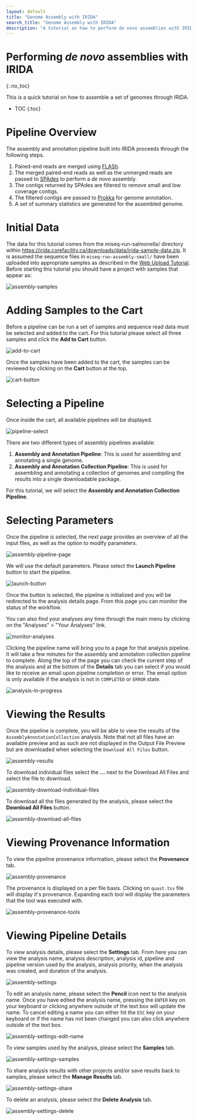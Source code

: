 ```yaml
---
layout: default
title: "Genome Assembly with IRIDA"
search_title: "Genome Assembly with IRIDA"
description: "A tutorial on how to perform de novo assemblies with IRIDA."
---
```


Performing *de novo* assemblies with IRIDA
==========================================
{:.no_toc}

This is a quick tutorial on how to assemble a set of genomes through IRIDA.

* TOC
{:toc}

Pipeline Overview
=================

The assembly and annotation pipeline built into IRIDA proceeds through the following steps.

1. Paired-end reads are merged using [FLASh][].
2. The merged paired-end reads as well as the unmerged reads are passed to [SPAdes][] to perform a *de novo* assembly.
3. The contigs returned by SPAdes are filtered to remove small and low coverage contigs.
4. The filtered contigs are passed to [Prokka][] for genome annotation.
5. A set of summary statistics are generated for the assembled genome.

Initial Data
============

The data for this tutorial comes from the miseq-run-salmonella/ directory within <https://irida.corefacility.ca/downloads/data/irida-sample-data.zip>.  It is assumed the sequence files in `miseq-run-assembly-small/` have been uploaded into appropriate samples as described in the [Web Upload Tutorial][].  Before starting this tutorial you should have a project with samples that appear as:

![assembly-samples][]

Adding Samples to the Cart
==========================

Before a pipeline can be run a set of samples and sequence read data must be selected and added to the cart.  For this tutorial please select all three samples and click the **Add to Cart** button.

![add-to-cart][]

Once the samples have been added to the cart, the samples can be reviewed by clicking on the **Cart** button at the top.

![cart-button][]

Selecting a Pipeline
====================

Once inside the cart, all available pipelines will be displayed.

![pipeline-select][]

There are two different types of assembly pipelines available:

1. **Assembly and Annotation Pipeline**:  This is used for assembling and annotating a single genome.
2. **Assembly and Annotation Collection Pipeline**:  This is used for assembling and annotating a collection of genomes and compiling the results into a single downloadable package.

For this tutorial, we will select the **Assembly and Annotation Collection Pipeline**.

Selecting Parameters
====================

Once the pipeline is selected, the next page provides an overview of all the input files, as well as the option to modify parameters.

![assembly-pipeline-page][]

We will use the default parameters.  Please select the **Launch Pipeline** button to start the pipeline.

![launch-button][]

Once the button is selected, the pipeline is initialized and you will be redirected to the analysis details page. From this page you can monitor the status of the workflow.

You can also find your analyses any time through the main menu by clicking on the "Analyses" > "Your Analyses" link.

![monitor-analyses][]

Clicking the pipeline name will bring you to a page for that analysis pipeline. It will take a few minutes for the assembly and annotation collection pipeline to complete. Along the top of the page you can check the current step of the analysis and at the bottom of the **Details** tab you can select if you would like to receive an email upon pipeline completion or error. The email option is only available if the analysis is not in `COMPLETED` or `ERROR` state.

![analysis-in-progress][]

Viewing the Results
===================

Once the pipeline is complete, you will be able to view the results of the `AssemblyAnnotationCollection` analysis. Note that not all files have an available preview and as such are not displayed in the Output File Preview but are downloaded when selecting the `Download All Files` button.

![assembly-results][]

To download individual files select the **...** next to the Download All Files and select the file to download.

![assembly-download-individual-files][]

To download all the files generated by the analysis, please select the **Download All Files** button.

![assembly-download-all-files][]


Viewing Provenance Information
==============================

To view the pipeline provenance information, please select the **Provenance** tab.

![assembly-provenance]

The provenance is displayed on a per file basis. Clicking on `quast.tsv` file will display it's provenance. Expanding each tool will display the parameters that the tool was executed with.

![assembly-provenance-tools]


Viewing Pipeline Details
========================

To view analysis details, please select the **Settings** tab. From here you can view the analysis name, analysis description, analysis id, pipeline and pipeline version used by the analysis, analysis priority, when the analysis was created, and duration of the analysis.

![assembly-settings]

To edit an analysis name, please select the **Pencil** icon next to the analysis name. Once you have edited the analysis name, pressing the `ENTER` key on your keyboard or clicking anywhere outside of the text box will update the name. To cancel editing a name you can either hit the `ESC` key on your keyboard or if the name has not been changed you can also click anywhere outside of the text box.

![assembly-settings-edit-name]

To view samples used by the analysis, please select the **Samples** tab.

![assembly-settings-samples]

To share analysis results with other projects and/or save results back to samples, please select the **Manage Results** tab.

![assembly-settings-share]

To delete an analysis, please select the **Delete Analysis** tab.

![assembly-settings-delete]



[add-to-cart]: images/add-to-cart.png
[analysis-in-progress]: images/analysis-in-progress.png
[assembly-download-all-files]: images/assembly-download-all-files.png
[assembly-download-individual-files]: images/assembly-download-individual-files.png
[assembly-pipeline-page]: images/assembly-pipeline-page.png
[assembly-provenance]: images/assembly-provenance.png
[assembly-provenance-tools]: images/assembly-provenance-tools.png
[assembly-results]: images/assembly-results.png
[assembly-samples]: images/assembly-samples.png
[assembly-settings]: images/assembly-settings.png
[assembly-settings-delete]: images/assembly-settings-delete.png
[assembly-settings-edit-name]: images/assembly-settings-edit-name.png
[assembly-settings-samples]: images/assembly-settings-samples.png
[assembly-settings-share]: images/assembly-settings-share.png
[cart-button]: images/cart-button.png
[FLASH]: http://ccb.jhu.edu/software/FLASH/
[launch-button]: ../../../images/tutorials/common/pipelines/ready-to-launch-button.png
[monitor-analyses]: images/monitor-analyses.png
[pipeline-launched]: images/pipeline-launched.png
[pipeline-select]: images/pipeline-select.png
[Prokka]: http://www.vicbioinformatics.com/software.prokka.shtml
[SPAdes]: http://bioinf.spbau.ru/spades
[view-your-analyses]: images/view-your-analyses.png
[Web Upload Tutorial]: ../web-upload/
